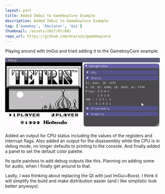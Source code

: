 ```yaml
---
layout: post
title: Added ImGui to GameboyCore Example
description: Added ImGui to GameboyCore Example
tag: ['Gameboy', 'Emulator', 'Gui']
thumbnail: /assets/2017/07/08/
repo_url: https://github.com/nnarain/gameboycore
---
```


Playing around with ImGui and tried adding it to the GameboyCore example.

![Image not found!](/assets/2017/07/08/cap.gif)

Added an output for CPU status including the values of the registers and interrupt flags.
Also added an output for the disassembly while the CPU is in debug mode, no longer defaults to printing to the console.
And finally added a panel to set the default color palette.

Its quite painless to add debug outputs like this. Planning on adding some for audio, when I finally get around to that.

Lastly, I was thinking about replacing the Qt with just ImGui+Boost. I think it will simplify the build and make distribution easier (and I like simplistic look better anyways).

